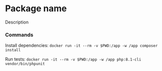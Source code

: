 # Package name

Description

### Commands

Install dependencies: `docker run -it --rm -v $PWD:/app -w /app composer install`

Run tests: `docker run -it --rm -v $PWD:/app -w /app php:8.1-cli vendor/bin/phpunit`
